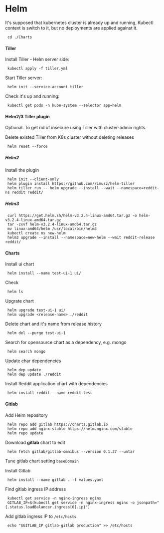 # Helm

It's supposed that kubernetes cluster is already up and running,
Kubectl context is switch to it, but no deployments are applied against it.

     cd ./Charts

#### Tiller

Install Tiller - Helm server side:

     kubectl apply -f tiller.yml

Start Tiller server:

     helm init --service-account tiller

Check it's up and running:

     kubectl get pods -n kube-system --selector app=helm

#### Helm2/3 Tiller plugin

Optional.
To get rid of insecure using Tiller with cluster-admin rights.

Delete existed Tiller from K8s cluster without deleting releases

     helm reset --force


##### Helm2

Install the plugin

     helm init --client-only
     helm plugin install https://github.com/rimusz/helm-tiller
     helm tiller run -- helm upgrade --install --wait --namespace=reddit-ns reddit reddit/

##### Helm3

     curl https://get.helm.sh/helm-v3.2.4-linux-amd64.tar.gz -o helm-v3.2.4-linux-amd64.tar.gz
     tar -zxvf helm-v3.2.4-linux-amd64.tar.gz
     mv linux-amd64/helm /usr/local/bin/helm3
     kubectl create ns new-helm
     helm3 upgrade --install --namespace=new-helm --wait reddit-release reddit/

#### Charts

Install ui chart

     helm install --name test-ui-1 ui/

Check

     helm ls

Upgrate chart

     helm upgrade test-ui-1 ui/
     helm upgrade <release-name> ./reddit

Delete chart and it's name from release history

     helm del --purge test-ui-1

Search for opensource chart as a dependency, e.g. mongo

     helm search mongo

Update char dependencies

     helm dep update
     helm dep update ./reddit

Install Reddit application chart with dependencies

     helm install reddit --name reddit-test

#### Gitlab

Add Helm repository

     helm repo add gitlab https://charts.gitlab.io
     helm repo add nginx-stable https://helm.nginx.com/stable
     helm repo update

Download **gitlab** chart to edit

     helm fetch gitlab/gitlab-omnibus --version 0.1.37 --untar

Tune gitlab chart setting `baseDomain`

Install Gitlab

     helm install --name gitlab . -f values.yaml

Find gitlab ingress IP address

     kubectl get service -n nginx-ingress nginx
     GITLAB_IP=$(kubectl get service -n nginx-ingress nginx -o jsonpath="{.status.loadBalancer.ingress[0].ip}")

Add gitlab ingress IP to `/etc/hosts`

     echo "$GITLAB_IP gitlab-gitlab production" >> /etc/hosts
